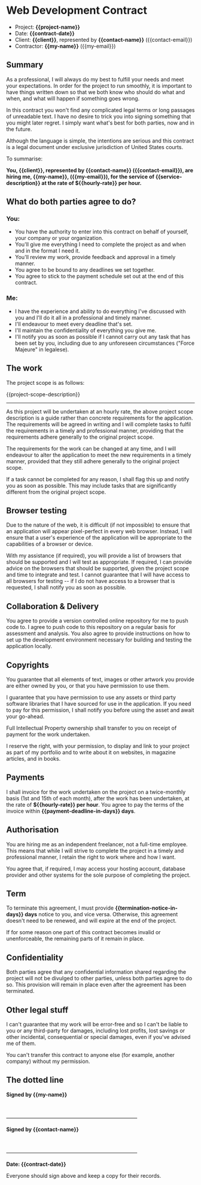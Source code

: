 # Web Development Contract

- Project: **{{project-name}}**
- Date: **{{contract-date}}**
- Client: **{{client}}**, represented by **{{contact-name}}** ({{contact-email}})
- Contractor: **{{my-name}}** ({{my-email}})

## Summary

As a professional, I will always do my best to fulfill your needs and meet your expectations. In order for the project to run smoothly, it is important to have things written down so that we both know who should do what and when, and what will happen if something goes wrong.

In this contract you won't find any complicated legal terms or long passages of unreadable text. I have no desire to trick you into signing something that you might later regret. I simply want what's best for both parties, now and in the future.

Although the language is simple, the intentions are serious and this contract is a legal document under exclusive jurisdiction of United States courts.

To summarise:

**You, {{client}}, represented by {{contact-name}} ({{contact-email}}), are hiring me, {{my-name}}, ({{my-email}}), for the service of {{service-description}} at the rate of ${{hourly-rate}} per hour.**

## What do both parties agree to do?

### You:

- You have the authority to enter into this contract on behalf of yourself, your company or your organization.
- You'll give me everything I need to complete the project as and when and in the format I need it.
- You'll review my work, provide feedback and approval in a timely manner.
- You agree to be bound to any deadlines we set together.
- You agree to stick to the payment schedule set out at the end of this contract.

### Me:

- I have the experience and ability to do everything I've discussed with you and I'll do it all in a professional and timely manner.
- I'll endeavour to meet every deadline that's set.
- I'll maintain the confidentiality of everything you give me.
- I'll notify you as soon as possible if I cannot carry out any task that has been set by you, including due to any unforeseen circumstances ("Force Majeure" in legalese).

## The work

The project scope is as follows:

{{project-scope-description}}

---

As this project will be undertaken at an hourly rate, the above project scope description is a guide rather than concrete requirements for the application. The requirements will be agreed in writing and I will complete tasks to fulfil the requirements in a timely and professional manner, providing that the requirements adhere generally to the original project scope.

The requirements for the work can be changed at any time, and I will endeavour to alter the application to meet the new requirements in a timely manner, provided that they still adhere generally to the original project scope.

If a task cannot be completed for any reason, I shall flag this up and notify you as soon as possible. This may include tasks that are significantly different from the original project scope.

## Browser testing

Due to the nature of the web, it is difficult (if not impossible) to ensure that an application will appear pixel-perfect in every web browser. Instead, I will ensure that a user's experience of the application will be appropriate to the capabilities of a browser or device.

With my assistance (if required), you will provide a list of browsers that should be supported and I will test as appropriate. If required, I can provide advice on the browsers that should be supported, given the project scope and time to integrate and test. I cannot guarantee that I will have access to all browsers for testing -- if I do not have access to a browser that is requested, I shall notify you as soon as possible.

## Collaboration & Delivery

You agree to provide a version controlled online repository for me to push code to. I agree to push code to this repository on a regular basis for assessment and analysis. You also agree to provide instructions on how to set up the development environment necessary for building and testing the application locally.

## Copyrights

You guarantee that all elements of text, images or other artwork you provide are either owned by you, or that you have permission to use them.

I guarantee that you have permission to use any assets or third party software libraries that I have sourced for use in the application. If you need to pay for this permission, I shall notify you before using the asset and await your go-ahead.

Full Intellectual Property ownership shall transfer to you on receipt of payment for the work undertaken.

I reserve the right, with your permission, to display and link to your project as part of my portfolio and to write about it on websites, in magazine articles, and in books.

## Payments

I shall invoice for the work undertaken on the project on a twice-monthly basis (1st and 15th of each month), after the work has been undertaken, at the rate of **${{hourly-rate}} per hour**. You agree to pay the terms of the invoice within **{{payment-deadline-in-days}} days**.

## Authorisation

You are hiring me as an independent freelancer, not a full-time employee. This means that while I will strive to complete the project in a timely and professional manner, I retain the right to work where and how I want.

You agree that, if required, I may access your hosting account, database provider and other systems for the sole purpose of completing the project.

## Term

To terminate this agreement, I must provide **{{termination-notice-in-days}} days** notice to you, and vice versa. Otherwise, this agreement doesn't need to be renewed, and will expire at the end of the project.

If for some reason one part of this contract becomes invalid or unenforceable, the remaining parts of it remain in place.

## Confidentiality

Both parties agree that any confidential information shared regarding the project will not be divulged to other parties, unless both parties agree to do so. This provision will remain in place even after the agreement has been terminated.

## Other legal stuff

I can't guarantee that my work will be error-free and so I can't be liable to you or any third-party for damages, including lost profits, lost savings or other incidental, consequential or special damages, even if you've advised me of them.

You can't transfer this contract to anyone else (for example, another company) without my permission.

## The dotted line

**Signed by {{my-name}}**

<br>

―――――――――――――――――――――――――

**Signed by {{contact-name}}**

<br>

―――――――――――――――――――――――――

**Date: {{contract-date}}**

Everyone should sign above and keep a copy for their records.
